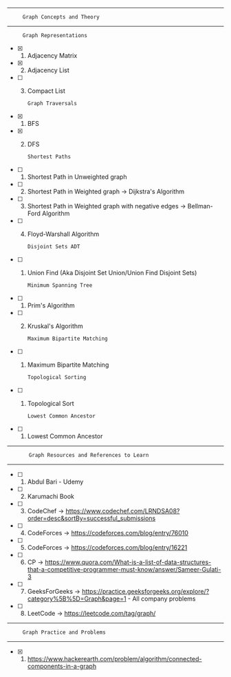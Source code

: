 
***
         Graph Concepts and Theory
***
         Graph Representations
- [x] 1. Adjacency Matrix
- [x] 2. Adjacency List
- [ ] 3. Compact List

         Graph Traversals
- [x] 1. BFS
- [x] 2. DFS

         Shortest Paths
- [ ] 1. Shortest Path in Unweighted graph
- [ ] 2. Shortest Path in Weighted graph -> Dijkstra's Algorithm
- [ ] 3. Shortest Path in Weighted graph with negative edges -> Bellman-Ford Algorithm
- [ ] 4. Floyd-Warshall Algorithm
         
         Disjoint Sets ADT
- [ ] 1. Union Find (Aka Disjoint Set Union/Union Find Disjoint Sets)

         Minimum Spanning Tree
- [ ] 1. Prim's Algorithm
- [ ] 2. Kruskal's Algorithm

         Maximum Bipartite Matching
- [ ] 1. Maximum Bipartite Matching
                      
         Topological Sorting
- [ ] 1. Topological Sort

         Lowest Common Ancestor
- [ ] 1. Lowest Common Ancestor
***
           Graph Resources and References to Learn
***
- [ ] 1. Abdul Bari - Udemy
- [ ] 2. Karumachi Book
- [ ] 3. CodeChef -> https://www.codechef.com/LRNDSA08?order=desc&sortBy=successful_submissions
- [ ] 4. CodeForces -> https://codeforces.com/blog/entry/76010
- [ ] 5. CodeForces -> https://codeforces.com/blog/entry/16221
- [ ] 6. CP -> https://www.quora.com/What-is-a-list-of-data-structures-that-a-competitive-programmer-must-know/answer/Sameer-Gulati-3
- [ ] 7. GeeksForGeeks -> https://practice.geeksforgeeks.org/explore/?category%5B%5D=Graph&page=1 - All company problems
- [ ] 8. LeetCode -> https://leetcode.com/tag/graph/



***
         Graph Practice and Problems
***
- [x] 1. https://www.hackerearth.com/problem/algorithm/connected-components-in-a-graph